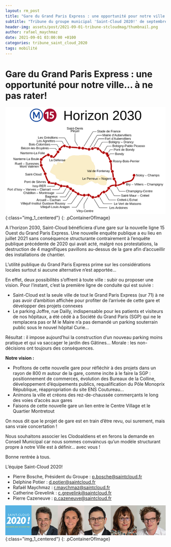 ```yaml
---
layout: rm_post
title: "Gare du Grand Paris Express : une opportunité pour notre ville... à ne pas rater!"
subtitle: "Tribune du groupe municipal 'Saint-Cloud 2020!' de septembre 2021"
header-img: assets/post/2021-09-01-tribune-stcloudmag/thumbnail.png
author: rafael_maychmaz
date: 2021-09-01 03:00:00 +0100
categories: tribune_saint_cloud_2020 
tags: mobilité
---
```


# Gare du Grand Paris Express : une opportunité pour notre ville... à ne pas rater!

![texte alternatif à l'image](/assets/post/2021-09-01-tribune-stcloudmag/thumbnail.png "Description de l info-bulle image"){:class="img_1_centered"}
{: .pContainerOfImage}

A l’horizon 2030, Saint-Cloud bénéficiera d’une gare sur la nouvelle ligne 15 Ouest du Grand Paris Express. Une nouvelle enquête publique a eu lieu en juillet 2021 sans conséquence structurante contrairement à l’enquête publique précédente de 2020 qui avait acté, malgré nos protestations, la destruction de 4 magnifiques pavillons au-dessus de la gare afin d’accueillir des installations de chantier.

L’utilité publique du Grand Paris Express prime sur les considérations locales surtout si aucune alternative n’est apportée...

En effet, deux possibilités s’offrent à toute ville : subir ou proposer une vision. Pour l’instant, c’est la première ligne de conduite qui est suivie :
- Saint-Cloud est la seule ville de tout le Grand Paris Express (sur 71) à ne pas avoir d’ambition affichée pour profiter de l’arrivée de cette gare et développer des projets connexes
- Le parking Joffre, rue Dailly, indispensable pour les patients et visiteurs de nos hôpitaux, a été cédé à a Société du Grand Paris (SGP) qui ne le remplacera pas or M le Maire n’a pas demandé un parking souterrain public sous le nouvel hôpital Curie…

Résultat : il impose aujourd’hui la construction d’un nouveau parking moins pratique et qui va saccager le jardin des Gâtines… Morale : les non-décisions ont toujours des conséquences.

**Notre vision :**
- Profitons de cette nouvelle gare pour réfléchir à des projets dans un rayon de 800 m autour de la gare, comme incite à le faire la SGP : positionnement de commerces, évolution des Bureaux de la Colline, développement d’équipements publics, requalification du Pôle Monoprix République, réappropriation du site ENS Coutureau...
- Animons la ville et créons des rez-de-chaussée commerçants le long des voies d’accès aux gares
- Faisons de cette nouvelle gare un lien entre le Centre Village et le Quartier Montretout

On nous dit que le projet de gare est en train d’être revu, oui surement, mais sans vraie concertation !

Nous souhaitons associer les Clodoaldiens et en ferons la demande en Conseil Municipal car nous sommes convaincus qu’un modèle structurant propre à notre Ville est à définir… avec vous !

Bonne rentrée à tous.


L’équipe Saint-Cloud 2020!
- Pierre Bosche, Président du Groupe :
p.bosche@saintcloud.fr
- Delphine Potier : d.potier@saintcloud.fr
- Rafaël Maychmaz : r.maychmaz@saintcloud.fr
- Catherine Grevelink : c.grevelink@saintcloud.fr
- Pierre Cazeneuve : p.cazeneuve@saintcloud.fr

![texte alternatif à l'image](/assets/post/2020-03-15-elections-municipales-2020/2020-03-15_photo_des_elus.png "Description de l info-bulle image"){:class="img_1_centered"}
{: .pContainerOfImage}


